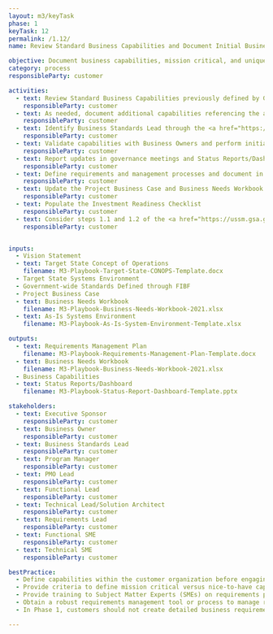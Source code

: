 ```yaml
---
layout: m3/keyTask
phase: 1
keyTask: 12
permalink: /1.12/
name: Review Standard Business Capabilities and Document Initial Business Capabilities

objective: Document business capabilities, mission critical, and unique capabilities of the customer organization to support the Business Readiness Assessment.
category: process
responsibleParty: customer

activities:
  - text: Review Standard Business Capabilities previously defined by Government-wide Standards working group provided through the <a href="https://www.ussm.gov/fibf/">Federal Integrated Business Framework (FIBF)</a> website
    responsibleParty: customer
  - text: As needed, document additional capabilities referencing the authoritative source and prioritize must-have versus nice-to-have capabilities against the <a href="https://www.ussm.gov/fibf/">FIBF</a> capabilities
    responsibleParty: customer
  - text: Identify Business Standards Lead through the <a href="https://www.ussm.gov/fibf/">FIBF website</a> and discuss additional capabilities identified in step 2 above with the Business Standards Lead
    responsibleParty: customer
  - text: Validate capabilities with Business Owners and perform initial baselining
    responsibleParty: customer
  - text: Report updates in governance meetings and Status Reports/Dashboards
    responsibleParty: customer
  - text: Define requirements and management processes and document in the Requirements Management Plan
    responsibleParty: customer
  - text: Update the Project Business Case and Business Needs Workbook
    responsibleParty: customer
  - text: Populate the Investment Readiness Checklist
    responsibleParty: customer
  - text: Consider steps 1.1 and 1.2 of the <a href="https://ussm.gsa.gov/assets/files/Investment-Planning-Guidance-March%202021.pdf">Investment Planning Guidance</a> and engage with QSMOs as necessary
    responsibleParty: customer


inputs:
  - Vision Statement
  - text: Target State Concept of Operations
    filename: M3-Playbook-Target-State-CONOPS-Template.docx
  - Target State Systems Environment
  - Government-wide Standards Defined through FIBF
  - Project Business Case
  - text: Business Needs Workbook
    filename: M3-Playbook-Business-Needs-Workbook-2021.xlsx
  - text: As-Is Systems Environment
    filename: M3-Playbook-As-Is-System-Environment-Template.xlsx

outputs:
  - text: Requirements Management Plan
    filename: M3-Playbook-Requirements-Management-Plan-Template.docx
  - text: Business Needs Workbook
    filename: M3-Playbook-Business-Needs-Workbook-2021.xlsx
  - Business Capabilities
  - text: Status Reports/Dashboard
    filename: M3-Playbook-Status-Report-Dashboard-Template.pptx

stakeholders:
  - text: Executive Sponsor
    responsibleParty: customer
  - text: Business Owner
    responsibleParty: customer
  - text: Business Standards Lead
    responsibleParty: customer
  - text: Program Manager
    responsibleParty: customer
  - text: PMO Lead
    responsibleParty: customer
  - text: Functional Lead
    responsibleParty: customer
  - text: Technical Lead/Solution Architect
    responsibleParty: customer
  - text: Requirements Lead
    responsibleParty: customer
  - text: Functional SME
    responsibleParty: customer
  - text: Technical SME
    responsibleParty: customer

bestPractice:
  - Define capabilities within the customer organization before engaging a provider to communicate needs in a consistent manner 
  - Provide criteria to define mission critical versus nice-to-have capabilities to enable improved provider selection
  - Provide training to Subject Matter Experts (SMEs) on requirements processes and how to define, communicate, and document mission critical requirements
  - Obtain a robust requirements management tool or process to manage requirements throughout the migration, including a robust change control process
  - In Phase 1, customers should not create detailed business requirements for every service, but should instead focus on documenting must-have capabilities not in the FIBF Business Capabilities. Examples of capabilities that should be documented include; must-have mandatory system interfaces, hours of operation or availability of services, or other criteria that a provider must be able to meet in order to provide services to the customer. Customers and providers will not jointly discuss detailed technical and functional requirements until Phase 3

---
```

